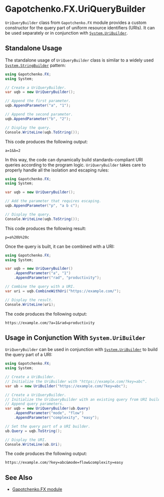 ﻿# Gapotchenko.FX.UriQueryBuilder

`UriQueryBuilder` class from `Gapotchenko.FX` module provides a custom constructor for the query part of uniform resource identifiers (URIs).
It can be used separately or in conjunction with [`System.UriBuilder`](https://docs.microsoft.com/en-us/dotnet/api/system.uribuilder).

## Standalone Usage

The standalone usage of `UriQueryBuilder` class is similar to a widely used [`System.StringBuilder`](https://docs.microsoft.com/en-us/dotnet/api/system.text.stringbuilder) pattern:

``` C#
using Gapotchenko.FX;
using System;

// Create a UriQueryBuilder.
var uqb = new UriQueryBuilder();

// Append the first parameter.
uqb.AppendParameter("a", "1");

// Append the second parameter.
uqb.AppendParameter("b", "2");

// Display the query.
Console.WriteLine(uqb.ToString());
```

This code produces the following output:

```
a=1&b=2
```

In this way, the code can dynamically build standards-compliant URI queries according to the program logic.
`UriQueryBuilder` takes care to properly handle all the isolation and escaping rules:

``` C#
using Gapotchenko.FX;
using System;

var uqb = new UriQueryBuilder();

// Add the parameter that requires escaping.
uqb.AppendParameter("p", "a b c");

// Display the query.
Console.WriteLine(uqb.ToString());
```

This code produces the following result:

```
p=a%20b%20c
```


Once the query is built, it can be combined with a URI:

``` C#
using Gapotchenko.FX;
using System;

var uqb = new UriQueryBuilder()
	.AppendParameter("a", "1")
	.AppendParameter("rad", "productivity");

// Combine the query with a URI.
var uri = uqb.CombineWithUri("https://example.com/");

// Display the result.
Console.WriteLine(uri);
```

The code produces the following output:

```
https://example.com/?a=1&rad=productivity
```

## Usage in Conjunction With `System.UriBuilder`

`UriQueryBuilder` can be used in conjunction with [`System.UriBuilder`](https://docs.microsoft.com/en-us/dotnet/api/system.uribuilder) to build the query part of a URI:

``` C#
using Gapotchenko.FX;
using System;

// Create a UriBuilder.
// Initialize the UriBuilder with "https://example.com/?key=abc".
var ub = new UriBuilder("https://example.com/?key=abc");

// Create a UriQueryBuilder.
// Initialize the UriQueryBuilder with an existing query from URI builder.
// Append query parameters.
var uqb = new UriQueryBuilder(ub.Query)
    .AppendParameter("mode", "flow")
    .AppendParameter("complexity", "easy");

// Set the query part of a URI builder.
ub.Query = uqb.ToString();

// Display the URI.
Console.WriteLine(ub.Uri);
```

The code produces the following output:

```
https://example.com/?key=abc&mode=flow&complexity=easy
```

## See Also

- [Gapotchenko.FX module](../Gapotchenko.FX)
